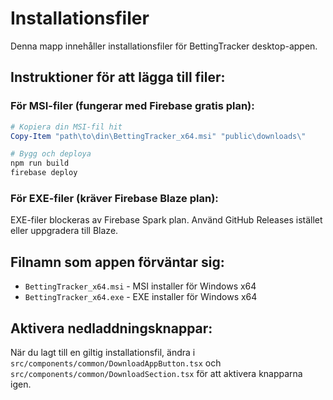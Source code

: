 # Installationsfiler

Denna mapp innehåller installationsfiler för BettingTracker desktop-appen.

## Instruktioner för att lägga till filer:

### För MSI-filer (fungerar med Firebase gratis plan):
```powershell
# Kopiera din MSI-fil hit
Copy-Item "path\to\din\BettingTracker_x64.msi" "public\downloads\"

# Bygg och deploya
npm run build
firebase deploy
```

### För EXE-filer (kräver Firebase Blaze plan):
EXE-filer blockeras av Firebase Spark plan. Använd GitHub Releases istället eller uppgradera till Blaze.

## Filnamn som appen förväntar sig:
- `BettingTracker_x64.msi` - MSI installer för Windows x64
- `BettingTracker_x64.exe` - EXE installer för Windows x64

## Aktivera nedladdningsknappar:
När du lagt till en giltig installationsfil, ändra i `src/components/common/DownloadAppButton.tsx` och `src/components/common/DownloadSection.tsx` för att aktivera knapparna igen.
